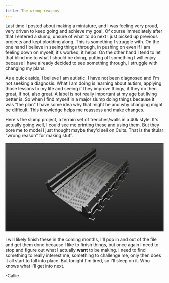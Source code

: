 ```yaml
---
title: The wrong reasons
---
```


Last time I posted about making a miniature, and I was feeling very proud, very driven to keep going and achieve my goal. Of course immediately after that I entered a slump, unsure of what to do next I just picked up previous projects and kept plodding along. This is something I struggle with. On the one hand I believe in seeing things through, in pushing on even if I am feeling down on myself, it's worked, it helps. On the other hand I tend to let that blind me to what I should be doing, putting off something I will enjoy because I have already decided to see something through, I struggle with changing my plans.

<!-- more -->

As a quick aside, I believe I am autistic. I have not been diagnosed and I'm not seeking a diagnosis. What I am doing is learning about autism, applying those lessons to my life and seeing if they improve things, if they do then great, if not, also great. A label is not really important at my age but living better is. So when I find myself in a major slump doing things because it was "the plan" I have some idea why that might be and why changing might be difficult. This knowledge helps me reassess and make changes.

Here's the slump project, a terrain set of trenches/walls in a 40k style. It's actually going well, I could see me printing these and using them. But they bore me to model I just thought maybe they'd sell on Cults. That is the titular "wrong reason" for making stuff.

![](/images/blog/2024/trenches.jpg)

I will likely finish these in the coming months, I'll pop in and out of the file and get them done because I like to finish things, but once again I need to stop and figure out what I actually **want** to be making. I need to find something to really interest me, something to challenge me, only then does it all start to fall into place. But tonight I'm tired, so I'll sleep on it. Who knows what I'll get into next.

-Callie
